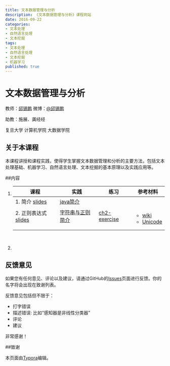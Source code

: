 ```yaml
---
title: 文本数据管理与分析
description: 《文本数据管理与分析》课程网站
date: 2016-09-22
categories:
- 文本处理
- 自然语言处理
- 文本挖掘
tags:
- 文本处理
- 自然语言处理
- 文本挖掘
- 机器学习
published: true
---
```


# 文本数据管理与分析
教师：[邱锡鹏](http://nlp.fudan.edu.cn/xpqiu)  微博：[@邱锡鹏](http://weibo.com/xpqiu)

助教：施展、龚经经

复旦大学 计算机学院 大数据学院

## 关于本课程

本课程讲授和课程实践，使得学生掌握文本数据管理和分析的主要方法，包括文本处理基础、机器学习、自然语言处理、文本挖掘的基本原理以及实践应用等。



##内容

1. | 课程                         | 实践                           | 练习                           | 参考材料                                     |
   | -------------------------- | ---------------------------- | ---------------------------- | ---------------------------------------- |
   | 1. 简介 [slides](ch1.pdf)    | [java简介](Java简介)             |                              |                                          |
   | 2. 正则表达式 [slides](ch2.pdf) | [字符串与正则简介](Java中字符串及正则表达式简介) | [ch2-exercise](ch2-exercise) | <ul><li>[wiki](https://en.wikipedia.org/wiki/Regular_expression)</li><li>[Unicode](https://en.wikipedia.org/wiki/Unicode)</li></ul> |
   |                            |                              |                              |                                          |
   |                            |                              |                              |                                          |

   ​

2. ​






## 反馈意见

如果您有任何意见、评论以及建议，请通过GitHub的[Issues](https://github.com/textprocessing/textprocessing.github.io/issues)页面进行反馈。你的名字将会出现在致谢列表。

反馈意见包括但不限于：

* 打字错误
* 描述错误: 比如“感知器是非线性分类器”
* 评论
* 建议

非常感谢！



##致谢

本页面由[Typora](http://www.typora.io/)编辑。
